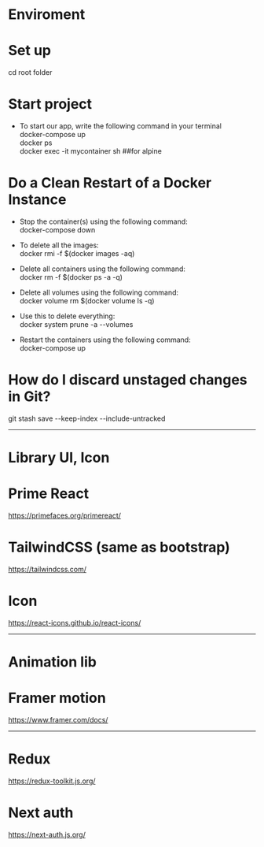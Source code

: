 # Enviroment
# Set up 
cd root folder<br/>
# Start project
* To start our app, write the following command in your terminal<br/>
docker-compose up<br/>
docker ps<br/>
docker exec -it mycontainer sh ##for alpine<br/>
# Do a Clean Restart of a Docker Instance
  * Stop the container(s) using the following command:<br/>
    docker-compose down<br/>
    
  * To delete all the images:<br/>
    docker rmi -f $(docker images -aq)<br/>

  * Delete all containers using the following command:<br/>
    docker rm -f $(docker ps -a -q)<br/>

  * Delete all volumes using the following command:<br/>
    docker volume rm $(docker volume ls -q)<br/>

  * Use this to delete everything:<br/>
    docker system prune -a --volumes

  * Restart the containers using the following command:<br/>
    docker-compose up<br/>
#  How do I discard unstaged changes in Git?<br/>
git stash save --keep-index --include-untracked<br/>

----------------------------------------------------------------

# Library UI, Icon

# Prime React
https://primefaces.org/primereact/

# TailwindCSS (same as bootstrap)
https://tailwindcss.com/

# Icon
https://react-icons.github.io/react-icons/

----------------------------------------------------------------
# Animation lib

# Framer motion
https://www.framer.com/docs/

----------------------------------------------------------------
# Redux

https://redux-toolkit.js.org/

# Next auth
https://next-auth.js.org/